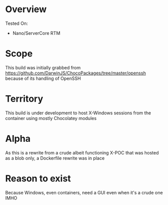 
# Overview
Tested On:
* Nano/ServerCore RTM

# Scope
This build was initially grabbed from https://github.com/DarwinJS/ChocoPackages/tree/master/openssh because of its handling of OpenSSH

# Territory
This build is under development to host X-Windows sessions from the container using mostly Chocolatey modules

# Alpha
As this is a rewrite from a crude albeit functioning X-POC that was hosted as a blob only, a Dockerfile rewrite was in place

# Reason to exist
Because Windows, even containers, need a GUI even when it's a crude one IMHO
